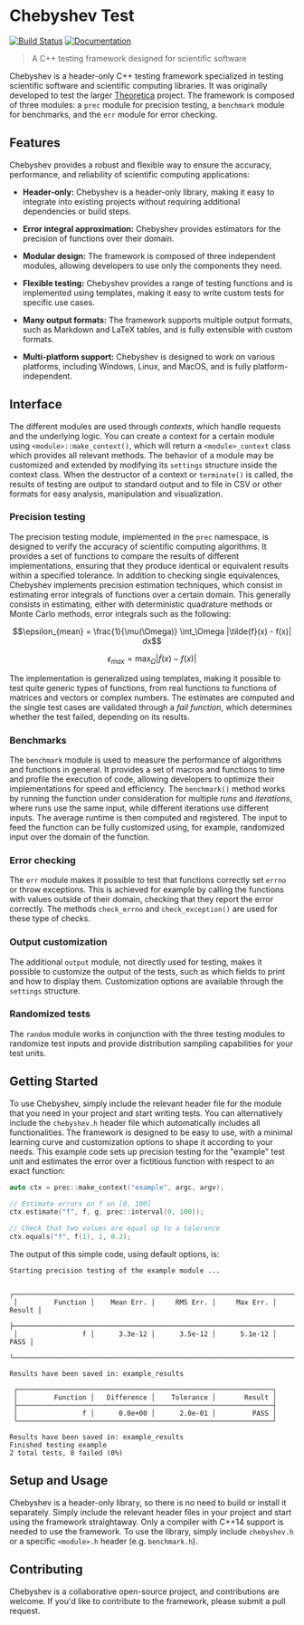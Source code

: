 # Chebyshev Test
[![Build Status](https://github.com/chaotic-society/chebyshev/actions/workflows/build.yml/badge.svg)](https://github.com/chaotic-society/chebyshev/actions/workflows/build.yml)
[![Documentation](https://img.shields.io/badge/Doxygen-docs-blue?style=flat&cacheSeconds=https%3A%2F%2Fchaotic-society.github.io%2Ftheoretica%2F&link=https%3A%2F%2Fchaotic-society.github.io%2Fchebyshev%2F)](https://chaotic-society.github.io/chebyshev)

> A C++ testing framework designed for scientific software

Chebyshev is a header-only C++ testing framework specialized in testing scientific software and scientific computing libraries. It was originally developed to test the larger [Theoretica](https://github.com/chaotic-society/theoretica) project. The framework is composed of three modules: a `prec` module for precision testing, a `benchmark` module for benchmarks, and the `err` module for error checking.

## Features
Chebyshev provides a robust and flexible way to ensure the accuracy, performance, and reliability of scientific computing applications:

- **Header-only:** Chebyshev is a header-only library, making it easy to integrate into existing projects without requiring additional dependencies or build steps.

- **Error integral approximation:** Chebyshev provides estimators for the precision of functions over their domain.

- **Modular design:** The framework is composed of three independent modules, allowing developers to use only the components they need.

- **Flexible testing:** Chebyshev provides a range of testing functions and is implemented using templates, making it easy to write custom tests for specific use cases.

- **Many output formats:** The framework supports multiple output formats, such as Markdown and LaTeX tables, and is fully extensible with custom formats.

- **Multi-platform support:** Chebyshev is designed to work on various platforms, including Windows, Linux, and MacOS, and is fully platform-independent.

## Interface

The different modules are used through _contexts_, which handle requests and the underlying logic. You can create a context for a certain module using `<module>::make_context()`, which will return a `<module>_context` class which provides all relevant methods. The behavior of a module may be customized and extended by modifying its `settings` structure inside the context class. When the destructor of a context or `terminate()` is called, the results of testing are output to standard output and to file in CSV or other formats for easy analysis, manipulation and visualization.

### Precision testing
The precision testing module, implemented in the `prec` namespace, is designed to verify the accuracy of scientific computing algorithms. It provides a set of functions to compare the results of different implementations, ensuring that they produce identical or equivalent results within a specified tolerance. In addition to checking single equivalences, Chebyshev implements precision estimation techniques, which consist in estimating error integrals of functions over a certain domain. This generally consists in estimating, either with deterministic quadrature methods or Monte Carlo methods, error integrals such as the following:

$$\epsilon_{mean} = \frac{1}{\mu(\Omega)} \int_\Omega |\tilde{f}(x) - f(x)| dx$$

$$\epsilon_{max} = \max_{\Omega} |\tilde{f}(x) - f(x)|$$

The implementation is generalized using templates, making it possible to test quite generic types of functions, from real functions to functions of matrices and vectors or complex numbers. The estimates are computed and the single test cases are validated through a _fail function_, which determines whether the test failed, depending on its results.


### Benchmarks
The `benchmark` module is used to measure the performance of algorithms and functions in general. It provides a set of macros and functions to time and profile the execution of code, allowing developers to optimize their implementations for speed and efficiency. The `benchmark()` method works by running the function under consideration for multiple _runs_ and _iterations_, where runs use the same input, while different iterations use different inputs. The average runtime is then computed and registered. The input to feed the function can be fully customized using, for example, randomized input over the domain of the function.


### Error checking
The `err` module makes it possible to test that functions correctly set `errno` or throw exceptions. This is achieved for example by calling the functions with values outside of their domain, checking that they report the error correctly. The methods `check_errno` and `check_exception()` are used for these type of checks.


### Output customization
The additional `output` module, not directly used for testing, makes it possible to customize the output of the tests, such as which fields to print and how to display them. Customization options are available through the `settings` structure.


### Randomized tests
The `random` module works in conjunction with the three testing modules to randomize test inputs and provide distribution sampling capabilities for your test units.


## Getting Started
To use Chebyshev, simply include the relevant header file for the module that you need in your project and start writing tests. You can alternatively include the `chebyshev.h` header file which automatically includes all functionalities. The framework is designed to be easy to use, with a minimal learning curve and customization options to shape it according to your needs. This example code sets up precision testing for the "example" test unit and estimates the error over a fictitious function with respect to an exact function:

```c
auto ctx = prec::make_context("example", argc, argv);

// Estimate errors on f on [0, 100]
ctx.estimate("f", f, g, prec::interval(0, 100));

// Check that two values are equal up to a tolerance
ctx.equals("f", f(1), 1, 0.2);
```

The output of this simple code, using default options, is:

```
Starting precision testing of the example module ...

 ┌──────────────────────────────────────────────────────────────────────────────┐
 │         Function │    Mean Err. │     RMS Err. │     Max Err. │       Result │
 ├──────────────────────────────────────────────────────────────────────────────┤
 │                f │      3.3e-12 │      3.5e-12 │      5.1e-12 │         PASS │
 └──────────────────────────────────────────────────────────────────────────────┘

Results have been saved in: example_results

 ┌───────────────────────────────────────────────────────────────┐
 │         Function │   Difference │    Tolerance │       Result │
 ├───────────────────────────────────────────────────────────────┤
 │                f │      0.0e+00 │      2.0e-01 │         PASS │
 └───────────────────────────────────────────────────────────────┘

Results have been saved in: example_results
Finished testing example
2 total tests, 0 failed (0%)
```

## Setup and Usage
Chebyshev is a header-only library, so there is no need to build or install it separately. Simply include the relevant header files in your project and start using the framework straightaway. Only a compiler with C++14 support is needed to use the framework. To use the library, simply include `chebyshev.h` or a specific `<module>.h` header (e.g. `benchmark.h`).


## Contributing
Chebyshev is a collaborative open-source project, and contributions are welcome. If you'd like to contribute to the framework, please submit a pull request.
